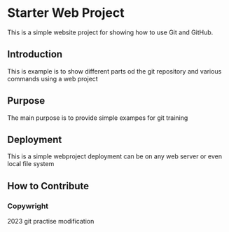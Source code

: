 # Starter Web Project

This is a simple website project for showing how to use Git and GitHub.

## Introduction

This is example is to show different parts od the git repository and various commands using a web project

## Purpose
 The main purpose is to provide simple exampes for git training

## Deployment
This is a simple webproject deployment can be on any web server or even local file system

## How to Contribute

### Copywright
2023
git practise
modification
